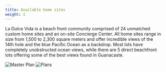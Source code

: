 ```yaml
---
title: Available home sites
weight: 1
---
```

La Dulce Vida is a beach front community comprised of 24 unmatched custom home sites and an on-site Concierge Center. All home sites range in size from 1,500 to 2,300 square meters  and offer incredible views of the 14th hole and the blue Pacific Ocean as a backdrop. Most lots have completely unobstructed ocean views, while there are 5 direct beachfront lots offering some of the best views found in Guanacaste.

![Master Plan](/images/plans/MASTERPLAN-85x11-8-12-resized-600-med-.jpg)
![Plans](/images/plans/dulcevida-final-low-res-resized-600.jpg)
